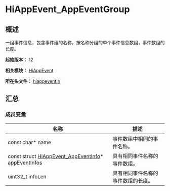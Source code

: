 # HiAppEvent_AppEventGroup

## 概述

一组事件信息，包含事件组的名称，按名称分组的单个事件信息数组，事件数组的长度。

**起始版本：** 12

**相关模块：** [HiAppEvent](capi-hiappevent.md)

**所在头文件：** [hiappevent.h](capi-hiappevent-h.md)

## 汇总

### 成员变量

| 名称                                                      | 描述 |
|---------------------------------------------------------| -- |
| const char* name                                        | 事件数组中相同的事件名称。 |
| const struct [HiAppEvent_AppEventInfo](capi-hiappevent-hiappevent-appeventinfo.md)* appEventInfos | 具有相同事件名称的事件数组。 |
| uint32_t infoLen                                        | 具有相同事件名称的事件数组的长度。 |


